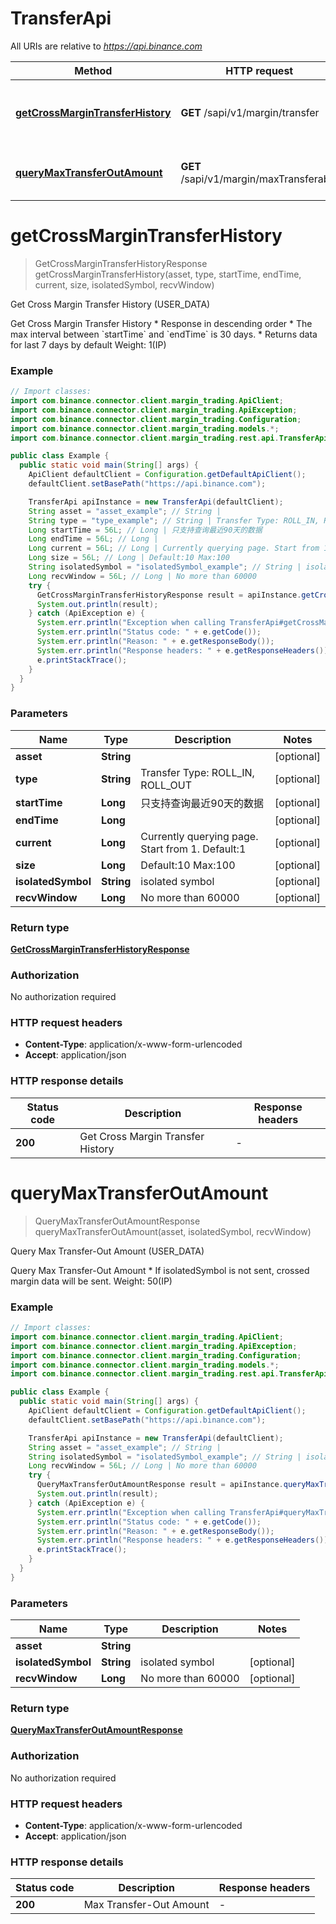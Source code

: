 # TransferApi

All URIs are relative to *https://api.binance.com*

| Method | HTTP request | Description |
|------------- | ------------- | -------------|
| [**getCrossMarginTransferHistory**](TransferApi.md#getCrossMarginTransferHistory) | **GET** /sapi/v1/margin/transfer | Get Cross Margin Transfer History (USER_DATA) |
| [**queryMaxTransferOutAmount**](TransferApi.md#queryMaxTransferOutAmount) | **GET** /sapi/v1/margin/maxTransferable | Query Max Transfer-Out Amount (USER_DATA) |


<a id="getCrossMarginTransferHistory"></a>
# **getCrossMarginTransferHistory**
> GetCrossMarginTransferHistoryResponse getCrossMarginTransferHistory(asset, type, startTime, endTime, current, size, isolatedSymbol, recvWindow)

Get Cross Margin Transfer History (USER_DATA)

Get Cross Margin Transfer History  * Response in descending order * The max interval between &#x60;startTime&#x60; and &#x60;endTime&#x60; is 30 days. * Returns data for last 7 days by default  Weight: 1(IP)

### Example
```java
// Import classes:
import com.binance.connector.client.margin_trading.ApiClient;
import com.binance.connector.client.margin_trading.ApiException;
import com.binance.connector.client.margin_trading.Configuration;
import com.binance.connector.client.margin_trading.models.*;
import com.binance.connector.client.margin_trading.rest.api.TransferApi;

public class Example {
  public static void main(String[] args) {
    ApiClient defaultClient = Configuration.getDefaultApiClient();
    defaultClient.setBasePath("https://api.binance.com");

    TransferApi apiInstance = new TransferApi(defaultClient);
    String asset = "asset_example"; // String | 
    String type = "type_example"; // String | Transfer Type: ROLL_IN, ROLL_OUT
    Long startTime = 56L; // Long | 只支持查询最近90天的数据
    Long endTime = 56L; // Long | 
    Long current = 56L; // Long | Currently querying page. Start from 1. Default:1
    Long size = 56L; // Long | Default:10 Max:100
    String isolatedSymbol = "isolatedSymbol_example"; // String | isolated symbol
    Long recvWindow = 56L; // Long | No more than 60000
    try {
      GetCrossMarginTransferHistoryResponse result = apiInstance.getCrossMarginTransferHistory(asset, type, startTime, endTime, current, size, isolatedSymbol, recvWindow);
      System.out.println(result);
    } catch (ApiException e) {
      System.err.println("Exception when calling TransferApi#getCrossMarginTransferHistory");
      System.err.println("Status code: " + e.getCode());
      System.err.println("Reason: " + e.getResponseBody());
      System.err.println("Response headers: " + e.getResponseHeaders());
      e.printStackTrace();
    }
  }
}
```

### Parameters

| Name | Type | Description  | Notes |
|------------- | ------------- | ------------- | -------------|
| **asset** | **String**|  | [optional] |
| **type** | **String**| Transfer Type: ROLL_IN, ROLL_OUT | [optional] |
| **startTime** | **Long**| 只支持查询最近90天的数据 | [optional] |
| **endTime** | **Long**|  | [optional] |
| **current** | **Long**| Currently querying page. Start from 1. Default:1 | [optional] |
| **size** | **Long**| Default:10 Max:100 | [optional] |
| **isolatedSymbol** | **String**| isolated symbol | [optional] |
| **recvWindow** | **Long**| No more than 60000 | [optional] |

### Return type

[**GetCrossMarginTransferHistoryResponse**](GetCrossMarginTransferHistoryResponse.md)

### Authorization

No authorization required

### HTTP request headers

 - **Content-Type**: application/x-www-form-urlencoded
 - **Accept**: application/json

### HTTP response details
| Status code | Description | Response headers |
|-------------|-------------|------------------|
| **200** | Get Cross Margin Transfer History |  -  |

<a id="queryMaxTransferOutAmount"></a>
# **queryMaxTransferOutAmount**
> QueryMaxTransferOutAmountResponse queryMaxTransferOutAmount(asset, isolatedSymbol, recvWindow)

Query Max Transfer-Out Amount (USER_DATA)

Query Max Transfer-Out Amount  * If isolatedSymbol is not sent, crossed margin data will be sent.  Weight: 50(IP)

### Example
```java
// Import classes:
import com.binance.connector.client.margin_trading.ApiClient;
import com.binance.connector.client.margin_trading.ApiException;
import com.binance.connector.client.margin_trading.Configuration;
import com.binance.connector.client.margin_trading.models.*;
import com.binance.connector.client.margin_trading.rest.api.TransferApi;

public class Example {
  public static void main(String[] args) {
    ApiClient defaultClient = Configuration.getDefaultApiClient();
    defaultClient.setBasePath("https://api.binance.com");

    TransferApi apiInstance = new TransferApi(defaultClient);
    String asset = "asset_example"; // String | 
    String isolatedSymbol = "isolatedSymbol_example"; // String | isolated symbol
    Long recvWindow = 56L; // Long | No more than 60000
    try {
      QueryMaxTransferOutAmountResponse result = apiInstance.queryMaxTransferOutAmount(asset, isolatedSymbol, recvWindow);
      System.out.println(result);
    } catch (ApiException e) {
      System.err.println("Exception when calling TransferApi#queryMaxTransferOutAmount");
      System.err.println("Status code: " + e.getCode());
      System.err.println("Reason: " + e.getResponseBody());
      System.err.println("Response headers: " + e.getResponseHeaders());
      e.printStackTrace();
    }
  }
}
```

### Parameters

| Name | Type | Description  | Notes |
|------------- | ------------- | ------------- | -------------|
| **asset** | **String**|  | |
| **isolatedSymbol** | **String**| isolated symbol | [optional] |
| **recvWindow** | **Long**| No more than 60000 | [optional] |

### Return type

[**QueryMaxTransferOutAmountResponse**](QueryMaxTransferOutAmountResponse.md)

### Authorization

No authorization required

### HTTP request headers

 - **Content-Type**: application/x-www-form-urlencoded
 - **Accept**: application/json

### HTTP response details
| Status code | Description | Response headers |
|-------------|-------------|------------------|
| **200** | Max Transfer-Out Amount |  -  |

